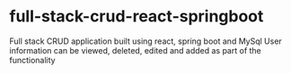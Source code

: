 # full-stack-crud-react-springboot

Full stack CRUD application built using react, spring boot and MySql
User information can be viewed, deleted, edited and added as part of the functionality
